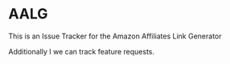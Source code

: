 # AALG
This is an Issue Tracker for the Amazon Affiliates Link Generator

Additionally I we can track feature requests.
